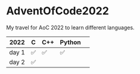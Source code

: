 # AdventOfCode2022
My travel for AoC 2022 to learn different languages.

| 2022  | C | C++ | Python |   |
|-------|---|-----|--------|---|
| day 1 | ✅ | ✅   | ✅      |   |
| day 2 | ✅ |     |        |   |
